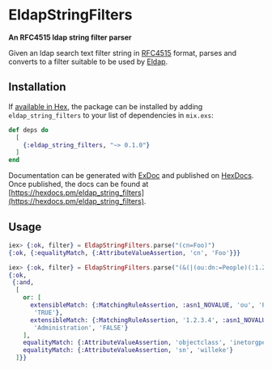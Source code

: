 # EldapStringFilters

**An RFC4515 ldap string filter parser**

Given an ldap search text filter string in [RFC4515](https://tools.ietf.org/search/rfc4515) format, parses and converts
to a filter suitable to be used by [Eldap](https://www.erlang.org/doc/man/eldap).

## Installation

If [available in Hex](https://hex.pm/docs/publish), the package can be installed
by adding `eldap_string_filters` to your list of dependencies in `mix.exs`:

```elixir
def deps do
  [
    {:eldap_string_filters, "~> 0.1.0"}
  ]
end
```

Documentation can be generated with [ExDoc](https://github.com/elixir-lang/ex_doc)
and published on [HexDocs](https://hexdocs.pm). Once published, the docs can
be found at [https://hexdocs.pm/eldap_string_filters](https://hexdocs.pm/eldap_string_filters).

## Usage
```elixir
iex> {:ok, filter} = EldapStringFilters.parse("(cn=Foo)")
{:ok, {:equalityMatch, {:AttributeValueAssertion, 'cn', 'Foo'}}}                                                                                                           

iex> {:ok, filter} = EldapStringFilters.parse("(&(|(ou:dn:=People)(:1.2.3.4:=Administration))(objectclass=inetorgperson)(sn=willeke))")
{:ok,
 {:and,
  [
    or: [
      extensibleMatch: {:MatchingRuleAssertion, :asn1_NOVALUE, 'ou', 'People',
       'TRUE'},
      extensibleMatch: {:MatchingRuleAssertion, '1.2.3.4', :asn1_NOVALUE,
       'Administration', 'FALSE'}
    ],
    equalityMatch: {:AttributeValueAssertion, 'objectclass', 'inetorgperson'},
    equalityMatch: {:AttributeValueAssertion, 'sn', 'willeke'}
  ]}}
```